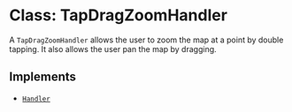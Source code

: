 # Class: TapDragZoomHandler

A `TapDragZoomHandler` allows the user to zoom the map at a point by double tapping. It also allows the user pan the map by dragging.

## Implements

- [`Handler`](../interfaces/Handler.md)
